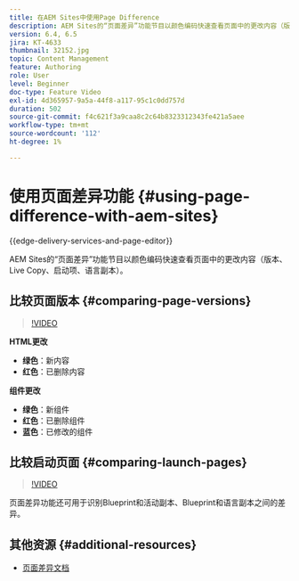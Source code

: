 ```yaml
---
title: 在AEM Sites中使用Page Difference
description: AEM Sites的“页面差异”功能节目以颜色编码快速查看页面中的更改内容（版本、Live Copy、启动项、语言副本）。
version: 6.4, 6.5
jira: KT-4633
thumbnail: 32152.jpg
topic: Content Management
feature: Authoring
role: User
level: Beginner
doc-type: Feature Video
exl-id: 4d365957-9a5a-44f8-a117-95c1c0dd757d
duration: 502
source-git-commit: f4c621f3a9caa8c2c64b8323312343fe421a5aee
workflow-type: tm+mt
source-wordcount: '112'
ht-degree: 1%

---
```


# 使用页面差异功能 {#using-page-difference-with-aem-sites}

{{edge-delivery-services-and-page-editor}}

AEM Sites的“页面差异”功能节目以颜色编码快速查看页面中的更改内容（版本、Live Copy、启动项、语言副本）。

## 比较页面版本 {#comparing-page-versions}

>[!VIDEO](https://video.tv.adobe.com/v/32152?quality=12&learn=on)

**HTML更改**

* **绿色**：新内容
* **红色**：已删除内容

**组件更改**

* **绿色**：新组件
* **红色**：已删除组件
* **蓝色**：已修改的组件

## 比较启动页面 {#comparing-launch-pages}

>[!VIDEO](https://video.tv.adobe.com/v/17746?quality=12&learn=on)

页面差异功能还可用于识别Blueprint和活动副本、Blueprint和语言副本之间的差异。

## 其他资源 {#additional-resources}

* [页面差异文档](https://experienceleague.adobe.com/docs/experience-manager-65/authoring/siteandpage/page-diff.html)
